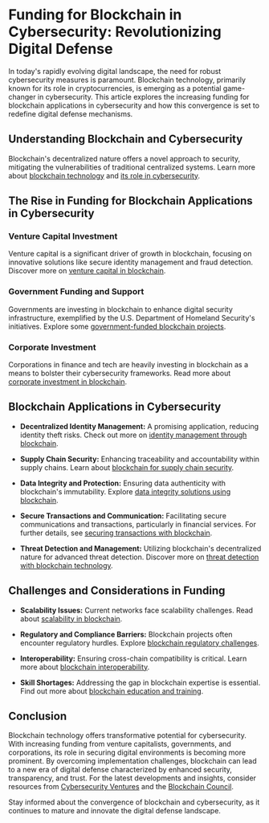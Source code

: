 # Funding for Blockchain in Cybersecurity: Revolutionizing Digital Defense

In today's rapidly evolving digital landscape, the need for robust cybersecurity measures is paramount. Blockchain technology, primarily known for its role in cryptocurrencies, is emerging as a potential game-changer in cybersecurity. This article explores the increasing funding for blockchain applications in cybersecurity and how this convergence is set to redefine digital defense mechanisms.

## Understanding Blockchain and Cybersecurity

Blockchain's decentralized nature offers a novel approach to security, mitigating the vulnerabilities of traditional centralized systems. Learn more about [blockchain technology](https://www.ibm.com/topics/what-is-blockchain) and [its role in cybersecurity](https://www.csoonline.com/article/3560629/10-key-use-cases-that-prove-blockchain-s-impact.html).

## The Rise in Funding for Blockchain Applications in Cybersecurity

### Venture Capital Investment
Venture capital is a significant driver of growth in blockchain, focusing on innovative solutions like secure identity management and fraud detection. Discover more on [venture capital in blockchain](https://www.cbinsights.com/research/blockchain-trends-venture-funding/).

### Government Funding and Support
Governments are investing in blockchain to enhance digital security infrastructure, exemplified by the U.S. Department of Homeland Security's initiatives. Explore some [government-funded blockchain projects](https://www.forbes.com/sites/bernardmarr/2021/01/13/the-10-important-blockchain-trends-2021-everyone-should-be-ready-for).

### Corporate Investment
Corporations in finance and tech are heavily investing in blockchain as a means to bolster their cybersecurity frameworks. Read more about [corporate investment in blockchain](https://www.pwc.com/gx/en/issues/reinventing-the-future/blockchain/blockchain-in-business.html).

## Blockchain Applications in Cybersecurity

- **Decentralized Identity Management:** A promising application, reducing identity theft risks. Check out more on [identity management through blockchain](https://www.idmanagement.gov/IDm/cybersecurity/blockchain/).
  
- **Supply Chain Security:** Enhancing traceability and accountability within supply chains. Learn about [blockchain for supply chain security](https://www2.deloitte.com/us/en/pages/technology/articles/blockchain-supply-chain-innovation.html).

- **Data Integrity and Protection:** Ensuring data authenticity with blockchain's immutability. Explore [data integrity solutions using blockchain](https://www.ibm.com/blockchain/data-integrity).

- **Secure Transactions and Communication:** Facilitating secure communications and transactions, particularly in financial services. For further details, see [securing transactions with blockchain](https://blog.chainalysis.com/reports/cryptocurrency-security).

- **Threat Detection and Management:** Utilizing blockchain's decentralized nature for advanced threat detection. Discover more on [threat detection with blockchain technology](https://www.sas.com/en_us/insights/fraud-cybersecurity/blockchain-cybersecurity.html).

## Challenges and Considerations in Funding

- **Scalability Issues:** Current networks face scalability challenges. Read about [scalability in blockchain](https://www.worldbank.org/en/news/feature/2019/12/10/the-slow-road-to-scalability-for-blockchains).

- **Regulatory and Compliance Barriers:** Blockchain projects often encounter regulatory hurdles. Explore [blockchain regulatory challenges](https://www.coindesk.com/learn/blockchain-regulation-what-are-the-different-types-of-regulations-for-blockchain).

- **Interoperability:** Ensuring cross-chain compatibility is critical. Learn more about [blockchain interoperability](https://consensys.net/blog/blockchain-explained/8-essential-blockchain-interoperability-protocols/).

- **Skill Shortages:** Addressing the gap in blockchain expertise is essential. Find out more about [blockchain education and training](https://blockgeeks.com/guides/blockchain-certification/).

## Conclusion

Blockchain technology offers transformative potential for cybersecurity. With increasing funding from venture capitalists, governments, and corporations, its role in securing digital environments is becoming more prominent. By overcoming implementation challenges, blockchain can lead to a new era of digital defense characterized by enhanced security, transparency, and trust. For the latest developments and insights, consider resources from [Cybersecurity Ventures](https://cybersecurityventures.com/cybercrime-damages-6-trillion-by-2021/) and the [Blockchain Council](https://www.blockchain-council.org/).

Stay informed about the convergence of blockchain and cybersecurity, as it continues to mature and innovate the digital defense landscape.